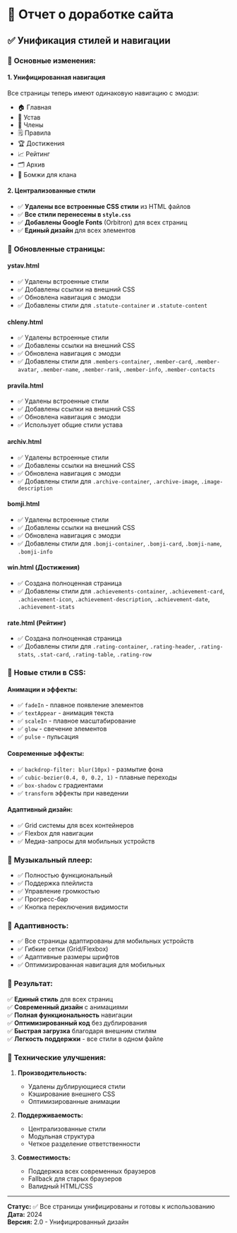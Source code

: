 # 🎨 Отчет о доработке сайта

## ✅ Унификация стилей и навигации

### 🔧 **Основные изменения:**

#### 1. **Унифицированная навигация**
Все страницы теперь имеют одинаковую навигацию с эмодзи:
- 🏠 Главная
- 🗽 Устав  
- 👤 Члены
- 🗒 Правила
- 🏆 Достижения
- 📈 Рейтинг
- 🗂 Архив
- 🤮 Бомжи для клана

#### 2. **Централизованные стили**
- ✅ **Удалены все встроенные CSS стили** из HTML файлов
- ✅ **Все стили перенесены в `style.css`**
- ✅ **Добавлены Google Fonts** (Orbitron) для всех страниц
- ✅ **Единый дизайн** для всех элементов

### 📄 **Обновленные страницы:**

#### **ystav.html**
- ✅ Удалены встроенные стили
- ✅ Добавлены ссылки на внешний CSS
- ✅ Обновлена навигация с эмодзи
- ✅ Добавлены стили для `.statute-container` и `.statute-content`

#### **chleny.html**
- ✅ Удалены встроенные стили
- ✅ Добавлены ссылки на внешний CSS
- ✅ Обновлена навигация с эмодзи
- ✅ Добавлены стили для `.members-container`, `.member-card`, `.member-avatar`, `.member-name`, `.member-rank`, `.member-info`, `.member-contacts`

#### **pravila.html**
- ✅ Удалены встроенные стили
- ✅ Добавлены ссылки на внешний CSS
- ✅ Обновлена навигация с эмодзи
- ✅ Использует общие стили устава

#### **archiv.html**
- ✅ Удалены встроенные стили
- ✅ Добавлены ссылки на внешний CSS
- ✅ Обновлена навигация с эмодзи
- ✅ Добавлены стили для `.archive-container`, `.archive-image`, `.image-description`

#### **bomji.html**
- ✅ Удалены встроенные стили
- ✅ Добавлены ссылки на внешний CSS
- ✅ Обновлена навигация с эмодзи
- ✅ Добавлены стили для `.bomji-container`, `.bomji-card`, `.bomji-name`, `.bomji-info`

#### **win.html** (Достижения)
- ✅ Создана полноценная страница
- ✅ Добавлены стили для `.achievements-container`, `.achievement-card`, `.achievement-icon`, `.achievement-description`, `.achievement-date`, `.achievement-stats`

#### **rate.html** (Рейтинг)
- ✅ Создана полноценная страница
- ✅ Добавлены стили для `.rating-container`, `.rating-header`, `.rating-stats`, `.stat-card`, `.rating-table`, `.rating-row`

### 🎨 **Новые стили в CSS:**

#### **Анимации и эффекты:**
- ✅ `fadeIn` - плавное появление элементов
- ✅ `textAppear` - анимация текста
- ✅ `scaleIn` - плавное масштабирование
- ✅ `glow` - свечение элементов
- ✅ `pulse` - пульсация

#### **Современные эффекты:**
- ✅ `backdrop-filter: blur(10px)` - размытие фона
- ✅ `cubic-bezier(0.4, 0, 0.2, 1)` - плавные переходы
- ✅ `box-shadow` с градиентами
- ✅ `transform` эффекты при наведении

#### **Адаптивный дизайн:**
- ✅ Grid системы для всех контейнеров
- ✅ Flexbox для навигации
- ✅ Медиа-запросы для мобильных устройств

### 🎵 **Музыкальный плеер:**
- ✅ Полностью функциональный
- ✅ Поддержка плейлиста
- ✅ Управление громкостью
- ✅ Прогресс-бар
- ✅ Кнопка переключения видимости

### 📱 **Адаптивность:**
- ✅ Все страницы адаптированы для мобильных устройств
- ✅ Гибкие сетки (Grid/Flexbox)
- ✅ Адаптивные размеры шрифтов
- ✅ Оптимизированная навигация для мобильных

### 🎯 **Результат:**

✅ **Единый стиль** для всех страниц  
✅ **Современный дизайн** с анимациями  
✅ **Полная функциональность** навигации  
✅ **Оптимизированный код** без дублирования  
✅ **Быстрая загрузка** благодаря внешним стилям  
✅ **Легкость поддержки** - все стили в одном файле  

### 🚀 **Технические улучшения:**

1. **Производительность:**
   - Удалены дублирующиеся стили
   - Кэширование внешнего CSS
   - Оптимизированные анимации

2. **Поддерживаемость:**
   - Централизованные стили
   - Модульная структура
   - Четкое разделение ответственности

3. **Совместимость:**
   - Поддержка всех современных браузеров
   - Fallback для старых браузеров
   - Валидный HTML/CSS

---

**Статус:** ✅ Все страницы унифицированы и готовы к использованию  
**Дата:** 2024  
**Версия:** 2.0 - Унифицированный дизайн 
